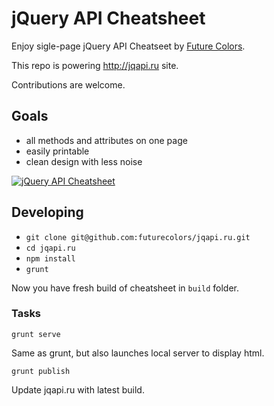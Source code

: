 # jQuery API Cheatsheet

Enjoy sigle-page jQuery API Cheatseet by [Future Colors].

This repo is powering http://jqapi.ru site.

Contributions are welcome.

## Goals

* all methods and attributes on one page
* easily printable
* clean design with less noise

[![jQuery API Cheatsheet](https://raw.github.com/futurecolors/jqapi.ru/master/jquery_cheatsheet.png "screenshot")](http://jqapi.ru)

## Developing

* `git clone git@github.com:futurecolors/jqapi.ru.git`
* `cd jqapi.ru`
* `npm install`
* `grunt`

Now you have fresh build of cheatsheet in `build` folder.

### Tasks

    grunt serve
Same as grunt, but also launches local server to display html.

    grunt publish
Update jqapi.ru with latest build.

[Future Colors]: http://futurecolors.ru
